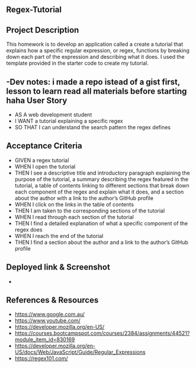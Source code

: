  Regex-Tutorial
- 

**Project Description**
-
This homework is to develop an application called a create a tutorial that explains how a specific regular expression, or regex, functions by breaking down each part of the expression and describing what it does. I used the template provided in the starter code to create my tutorial.

-Dev notes: i made a repo istead of a gist first, lesson to learn read all materials before starting haha
**User Story**
-
- AS A web development student
- I WANT a tutorial explaining a specific regex
- SO THAT I can understand the search pattern the regex defines
  
**Acceptance Criteria**
-
- GIVEN a regex tutorial
- WHEN I open the tutorial
- THEN I see a descriptive title and introductory paragraph explaining the purpose of the tutorial, a summary describing the regex featured in the tutorial, a table of contents linking to different sections that break down each component of the regex and explain what it does, and a section about the author with a link to the author’s GitHub profile
- WHEN I click on the links in the table of contents
- THEN I am taken to the corresponding sections of the tutorial
- WHEN I read through each section of the tutorial
- THEN I find a detailed explanation of what a specific component of the regex does
- WHEN I reach the end of the tutorial
- THEN I find a section about the author and a link to the author’s GitHub profile
  
**Deployed link & Screenshot**
-
- 

**References & Resources**
-
- https://www.google.com.au/
- https://www.youtube.com/
- https://developer.mozilla.org/en-US/
- https://courses.bootcampspot.com/courses/2384/assignments/44521?module_item_id=830169
- https://developer.mozilla.org/en-US/docs/Web/JavaScript/Guide/Regular_Expressions
- https://regex101.com/
